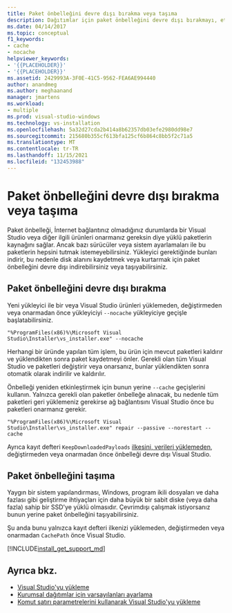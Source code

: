 ```yaml
---
title: Paket önbelleğini devre dışı bırakma veya taşıma
description: Dağıtımlar için paket önbelleğini devre dışı bırakmayı, etkinleştirmeyi veya taşımayı Visual Studio öğrenin.
ms.date: 04/14/2017
ms.topic: conceptual
f1_keywords:
- cache
- nocache
helpviewer_keywords:
- '{{PLACEHOLDER}}'
- '{{PLACEHOLDER}}'
ms.assetid: 2429993A-3F0E-41C5-9562-FEA6AE994440
author: anandmeg
ms.author: meghaanand
manager: jmartens
ms.workload:
- multiple
ms.prod: visual-studio-windows
ms.technology: vs-installation
ms.openlocfilehash: 5a32d27cda2b414a8b62357db03efe2980dd98e7
ms.sourcegitcommit: 215680b355cf613bfa125cf6b864c8bb5f2c71a5
ms.translationtype: MT
ms.contentlocale: tr-TR
ms.lasthandoff: 11/15/2021
ms.locfileid: "132453988"
---
```

# <a name="disable-or-move-the-package-cache"></a>Paket önbelleğini devre dışı bırakma veya taşıma

Paket önbelleği, İnternet bağlantınız olmadığınız durumlarda bir Visual Studio veya diğer ilgili ürünleri onarmanız gereksin diye yüklü paketlerin kaynağını sağlar. Ancak bazı sürücüler veya sistem ayarlamaları ile bu paketlerin hepsini tutmak istemeyebilirsiniz.
Yükleyici gerektiğinde bunları indirir, bu nedenle disk alanını kaydetmek veya kurtarmak için paket önbelleğini devre dışı indirebilirsiniz veya taşıyabilirsiniz.

## <a name="disable-the-package-cache"></a>Paket önbelleğini devre dışı bırakma

Yeni yükleyici ile bir veya Visual Studio ürünleri yüklemeden, değiştirmeden veya onarmadan önce yükleyiciyi `--nocache` yükleyiciye geçişle başlatabilirsiniz.

```shell
"%ProgramFiles(x86)%\Microsoft Visual Studio\Installer\vs_installer.exe" --nocache
```

Herhangi bir üründe yapılan tüm işlem, bu ürün için mevcut paketleri kaldırır ve yüklendikten sonra paket kaydetmeyi önler. Gerekli olan tüm Visual Studio ve paketleri değiştirir veya onarsanız, bunlar yüklendikten sonra otomatik olarak indirilir ve kaldırılır.

Önbelleği yeniden etkinleştirmek için bunun yerine `--cache` geçişlerini kullanın. Yalnızca gerekli olan paketler önbelleğe alınacak, bu nedenle tüm paketleri geri yüklemeniz gerekirse ağ bağlantısını Visual Studio önce bu paketleri onarmanız gerekir.

```shell
"%ProgramFiles(x86)%\Microsoft Visual Studio\Installer\vs_installer.exe" repair --passive --norestart --cache
```

Ayrıca kayıt defteri `KeepDownloadedPayloads` [ilkesini, verileri yüklemeden,](set-defaults-for-enterprise-deployments.md) değiştirmeden veya onarmadan önce önbelleği devre dışı Visual Studio.

## <a name="move-the-package-cache"></a>Paket önbelleğini taşıma

Yaygın bir sistem yapılandırması, Windows, program ikili dosyaları ve daha fazlası gibi geliştirme ihtiyaçları için daha büyük bir sabit diske (veya daha fazla) sahip bir SSD'ye yüklü olmasıdır. Çevrimdışı çalışmak istiyorsanız bunun yerine paket önbelleğini taşıyabilirsiniz.

Şu anda bunu yalnızca kayıt defteri ilkenizi yüklemeden, değiştirmeden veya onarmadan `CachePath` [](set-defaults-for-enterprise-deployments.md) önce Visual Studio.

[!INCLUDE[install_get_support_md](includes/install_get_support_md.md)]

## <a name="see-also"></a>Ayrıca bkz.

* [Visual Studio'yu yükleme](install-visual-studio.md)
* [Kurumsal dağıtımlar için varsayılanları ayarlama](set-defaults-for-enterprise-deployments.md)
* [Komut satırı parametrelerini kullanarak Visual Studio'yu yükleme](use-command-line-parameters-to-install-visual-studio.md)
